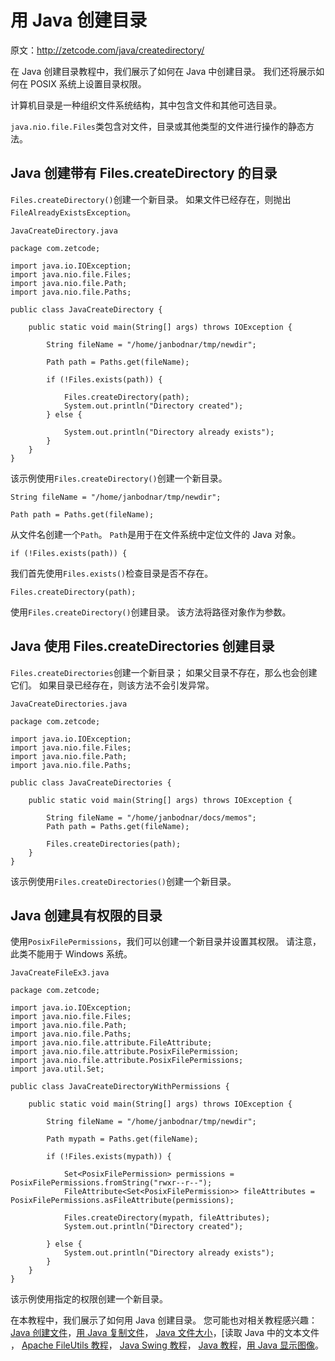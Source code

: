 # 用 Java 创建目录

原文：http://zetcode.com/java/createdirectory/

在 Java 创建目录教程中，我们展示了如何在 Java 中创建目录。 我们还将展示如何在 POSIX 系统上设置目录权限。

计算机目录是一种组织文件系统结构，其中包含文件和其他可选目录。

`java.nio.file.Files`类包含对文件，目录或其他类型的文件进行操作的静态方法。

## Java 创建带有 Files.createDirectory 的目录

`Files.createDirectory()`创建一个新目录。 如果文件已经存在，则抛出`FileAlreadyExistsException`。

`JavaCreateDirectory.java`

```
package com.zetcode;

import java.io.IOException;
import java.nio.file.Files;
import java.nio.file.Path;
import java.nio.file.Paths;

public class JavaCreateDirectory {

    public static void main(String[] args) throws IOException {

        String fileName = "/home/janbodnar/tmp/newdir";

        Path path = Paths.get(fileName);

        if (!Files.exists(path)) {

            Files.createDirectory(path);
            System.out.println("Directory created");
        } else {

            System.out.println("Directory already exists");
        }
    }
}

```

该示例使用`Files.createDirectory()`创建一个新目录。

```
String fileName = "/home/janbodnar/tmp/newdir";

Path path = Paths.get(fileName);

```

从文件名创建一个`Path`。 `Path`是用于在文件系统中定位文件的 Java 对象。

```
if (!Files.exists(path)) {

```

我们首先使用`Files.exists()`检查目录是否不存在。

```
Files.createDirectory(path);

```

使用`Files.createDirectory()`创建目录。 该方法将路径对象作为参数。

## Java 使用 Files.createDirectories 创建目录

`Files.createDirectories`创建一个新目录； 如果父目录不存在，那么也会创建它们。 如果目录已经存在，则该方法不会引发异常。

`JavaCreateDirectories.java`

```
package com.zetcode;

import java.io.IOException;
import java.nio.file.Files;
import java.nio.file.Path;
import java.nio.file.Paths;

public class JavaCreateDirectories {

    public static void main(String[] args) throws IOException {

        String fileName = "/home/janbodnar/docs/memos";
        Path path = Paths.get(fileName);

        Files.createDirectories(path);
    }
}

```

该示例使用`Files.createDirectories()`创建一个新目录。

## Java 创建具有权限的目录

使用`PosixFilePermissions`，我们可以创建一个新目录并设置其权限。 请注意，此类不能用于 Windows 系统。

`JavaCreateFileEx3.java`

```
package com.zetcode;

import java.io.IOException;
import java.nio.file.Files;
import java.nio.file.Path;
import java.nio.file.Paths;
import java.nio.file.attribute.FileAttribute;
import java.nio.file.attribute.PosixFilePermission;
import java.nio.file.attribute.PosixFilePermissions;
import java.util.Set;

public class JavaCreateDirectoryWithPermissions {

    public static void main(String[] args) throws IOException {

        String fileName = "/home/janbodnar/tmp/newdir";

        Path mypath = Paths.get(fileName);

        if (!Files.exists(mypath)) {

            Set<PosixFilePermission> permissions = PosixFilePermissions.fromString("rwxr--r--");
            FileAttribute<Set<PosixFilePermission>> fileAttributes = PosixFilePermissions.asFileAttribute(permissions);

            Files.createDirectory(mypath, fileAttributes);
            System.out.println("Directory created");

        } else {
            System.out.println("Directory already exists");
        }
    }
}

```

该示例使用指定的权限创建一个新目录。

在本教程中，我们展示了如何用 Java 创建目录。 您可能也对相关教程感兴趣： [Java 创建文件](/java/createfile/)，[用 Java 复制文件](/java/copyfile/)， [Java 文件大小](/java/filesize/)，[读取 Java 中的文本文件[](/articles/javareadtext/) ， [Apache FileUtils 教程](/java/fileutils/)， [Java Swing 教程](/tutorials/javaswingtutorial/)， [Java 教程](/lang/java/)，[用 Java 显示图像](/java/displayimage/)。